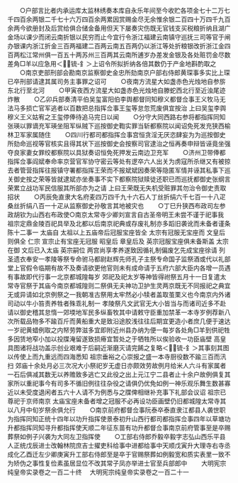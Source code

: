 <!-- { "loadSidebar": true } -->
　　○户部言比者内承运库太监林绣奏本库自永乐年间至今收贮各项金七十二万七千四百余两银二千七十六万四百余两累因赏赐金尽无余惟余银二百四十万四千九百余两今欲册封及后赏给俱合储金备用但天下屡奏灾伤既无官钱支买税粮折纳且湖广金场以课少而闭云南折银以民穷而止今宜行令浙江福建云南镇守巡抚三司等官于闸办银课内浙江折金三百两福建二百两云南五百两仍以浙江等处折粮银改折浙江金四百两松江常州俱一百五十两苏州三百两其云南所逋岁办差发金银及各处赃罚金尽数差角□羊以应急用＜锍-釒＞上诏令所拟折纳各倍其数仍于产金地斟酌取之
　　○南京吏部刑部会勘南京监察御史金忠所劾南京户部右侍郎黄琛事多实比上琛已卒刑部请逮其属司务主事罪之诏可
　　○夜南方流星大如盏赤色光烛地自参旂东北行至北河
　　○甲寅夜西方流星大如盏赤色光烛地自滕蛇西北行至近浊尾迹炸散
　　○乙卯兵部奏清平伯吴玺富阳伯李舆都督同知穆义都督佥事王义牧马无法马多损亡官军逃者以百数把总指挥佥事王玺等怠忽荒废俱宜按治  上曰吴玺李舆穆义王义姑宥之王玺停俸待追马完日以闻
　　○分守大同西路右参将都指挥同知张瑛以罪谪充军瑛坐阻军纵贼下巡按御史鞫实罪当斩都察院以闻诏免死发充狭西榆林卫军家属随住
　　○四川行都司都指挥佥事宫恒贪淫无厌恣肆妄为为巡按御史所劾命巡视等官核实且得其状下巡按御史会按察司官逮治之恒再奏申辩皆诬竟坐强夺良家妻女罪绞都察院以具狱奏诏恒免死押发云南边卫充军
　　○济州卫带俸都指挥佥事阎斌奉命率京营官军协守密云等处有逻卒六人出关为虏寇所杀继又有被掠去者管营指挥往报镇守署都指挥王荣而不报斌斌因奏荣等隐匿军情并诬其私事下巡关御史按之荣等皆就逮斌亦坐奏事不实下都察院狱赎徒还职已而巡抚都御史张纲言荣累立战功军民信服其所部亦为之请  上曰王荣既无失机受赃罪其勿治令御史责取招状
　　○丙辰免直隶大名府麦四万四千九十六石人丁丝折绢六千七百一十八疋桑丝折绢八百一十疋从监察御史孙敬言其地被灾也
　　○丁巳升狭西布政司左参政胡钦为山西右布政使○南京太常寺少卿刘宣言自古圣帝明王未尝不谨于祀事我  祖宗定鼎金陵百祀具举及北都以后南京祀典或存废礼制亦多蹈旧袭讹而未备者谨条陈十二事一  太庙自  太祖以上五庙帝后冠服宝座皆全  太宗有冠服无宝座而  文皇后则俱全  仁宗  宣宗止有宝座无冠服  昭皇后  章皇后及  英宗冠服宝座俱未备斯盖  太宗在御  文后已入太庙  英宗嗣位  两宫尚享孝养遂致因循礼制偏废乞先成宝座徐请  列圣遗衣奉安一孝陵等祭专命驸马都尉赵辉先师孔子主祭专命国子监祭酒或代以礼部堂上官假令临期有故不及奏请欲更他官则未有成命请于五府六部大臣内各增一员遇有事故即代行事一北京都城隍每岁  郊祀及祀太岁等神皆得祔祭五月十一日复遣太常寺官祭于其庙今南京都城隍则二祭俱无夫神功卫护生灵两京既无不同报祀之典宜无或异请如北京例祭之一我朝准古祭用太牢然必小犊者盖取茧栗义也今南京内外诸司动以牛小笞责养牲者殊乖礼制一  孝陵祭凡文武官无大小皆当与而诸司近多不赴请以御史稽其怠惰一郊堧地军民多纵畜牧其中请敕守臣重加禁革一本寺岁例荐新八次所载品物多不踰百斤而黄船重大是致沿途胶浅往往后期宜更造小者庶几便于速达一岁祀黄蜡例取之内帑劳弊滋多宜即附近州县办纳为便一每岁各处角□羊到供祀牲多因赁地窄小加以投牒淹留遂致损瘠宜暂处之于牺牲所以俟验收一功臣庙壁  高皇具图诸将战功盖示创业艰难于后嗣近渐磨灭请完餙之复略＜锍-釒＞其事刻其图以传使上而九重远而四海悉知  祖宗垂裕之心崇报之盛一本寺厨役数不踰三百而汛扫  郊庙十余处月必三次况大小祭祀岁无虚日亦颇效劳故例月给米人六斗有家属者一石后俱减其数无以养赡致多逃亡又此役之出上元江宁二县者止十余户故例俱复其家所以重祀事今有司多不循旧例往往杂役之请俱仍优免如例一神乐观乐舞生数甚寡近以未受度退闲者五六十人请不为例悉与之牒俾相继补充事下礼部会议诏  祖宗已尊祀于京师南京  太庙宝座未备者增之冠服不必再设功臣画壁仍旧都城隍太常寺其以八月中旬岁祭余俱允行
　　○南京前府都督佥事阮泰卒泰直隶江都县人袭世职为指挥同知正统十四年以功升指挥使景泰初升山西行都司都指挥佥事四年以草塘功升都指挥同知寻升都指挥使天顺二年征东苗有功升都督佥事南京前府管事至是卒赐葬祭如例子兴袭为大同左卫指挥使
　　○工部右侍郎乔毅卒毅字志弘山西乐平县人正统戊辰进士改翰林院庶吉士擢吏科给事中进都给事中天顺戊寅升大理寺右寺丞成化乙酉迁左少卿庚寅升工部右侍郎至是卒于官赐祭葬如例毅宽和质实表里一致不为矫伪之事性复俭素虽居显位不改其常子凤亦举进士官至兵部郎中
　　大明宪宗纯皇帝实录卷之一百二十终
　大明宪宗纯皇帝实录卷之一百二十一
